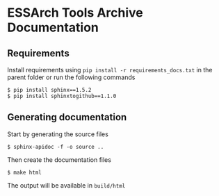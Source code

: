 # ESSArch Tools Archive Documentation

## Requirements
Install requirements using `pip install -r requirements_docs.txt` in the parent folder or run the following commands

```
$ pip install sphinx==1.5.2
$ pip install sphinxtogithub==1.1.0

```

## Generating documentation

Start by generating the source files

```
$ sphinx-apidoc -f -o source ..
```

Then create the documentation files

```
$ make html
```

The output will be available in `build/html`
